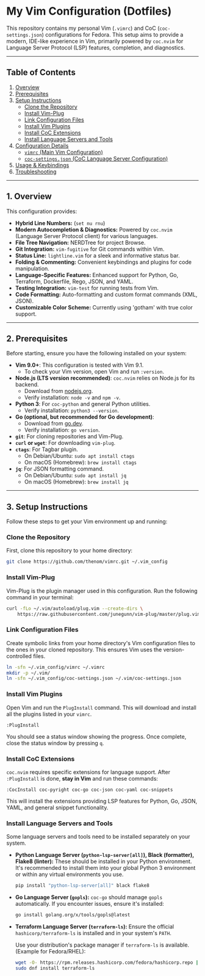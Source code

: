 # My Vim Configuration (Dotfiles)

This repository contains my personal Vim (`.vimrc`) and CoC (`coc-settings.json`) configurations for Fedora. This setup aims to provide a modern, IDE-like experience in Vim, primarily powered by `coc.nvim` for Language Server Protocol (LSP) features, completion, and diagnostics.

-----

## Table of Contents

1.  [Overview](https://www.google.com/search?q=%231-overview)
2.  [Prerequisites](https://www.google.com/search?q=%232-prerequisites)
3.  [Setup Instructions](https://www.google.com/search?q=%233-setup-instructions)
      * [Clone the Repository](https://www.google.com/search?q=%23clone-the-repository)
      * [Install Vim-Plug](https://www.google.com/search?q=%23install-vim-plug)
      * [Link Configuration Files](https://www.google.com/search?q=%23link-configuration-files)
      * [Install Vim Plugins](https://www.google.com/search?q=%23install-vim-plugins)
      * [Install CoC Extensions](https://www.google.com/search?q=%23install-coc-extensions)
      * [Install Language Servers and Tools](https://www.google.com/search?q=%23install-language-servers-and-tools)
4.  [Configuration Details](https://www.google.com/search?q=%234-configuration-details)
      * [`vimrc` (Main Vim Configuration)](https://www.google.com/search?q=%23vimrc-main-vim-configuration)
      * [`coc-settings.json` (CoC Language Server Configuration)](https://www.google.com/search?q=%23coc-settingsjson-coc-language-server-configuration)
5.  [Usage & Keybindings](https://www.google.com/search?q=%235-usage--keybindings)
6.  [Troubleshooting](https://www.google.com/search?q=%236-troubleshooting)

-----

## 1\. Overview

This configuration provides:

  * **Hybrid Line Numbers:** (`set nu rnu`)
  * **Modern Autocompletion & Diagnostics:** Powered by `coc.nvim` (Language Server Protocol client) for various languages.
  * **File Tree Navigation:** NERDTree for project Browse.
  * **Git Integration:** `vim-fugitive` for Git commands within Vim.
  * **Status Line:** `lightline.vim` for a sleek and informative status bar.
  * **Folding & Commenting:** Convenient keybindings and plugins for code manipulation.
  * **Language-Specific Features:** Enhanced support for Python, Go, Terraform, Dockerfile, Rego, JSON, and YAML.
  * **Testing Integration:** `vim-test` for running tests from Vim.
  * **Code Formatting:** Auto-formatting and custom format commands (XML, JSON).
  * **Customizable Color Scheme:** Currently using 'gotham' with true color support.

-----

## 2\. Prerequisites

Before starting, ensure you have the following installed on your system:

  * **Vim 9.0+**: This configuration is tested with Vim 9.1.
      * To check your Vim version, open Vim and run `:version`.
  * **Node.js (LTS version recommended)**: `coc.nvim` relies on Node.js for its backend.
      * Download from [nodejs.org](https://nodejs.org/).
      * Verify installation: `node -v` and `npm -v`.
  * **Python 3**: For `coc-python` and general Python utilities.
      * Verify installation: `python3 --version`.
  * **Go (optional, but recommended for Go development)**:
      * Download from [go.dev](https://go.dev/dl/).
      * Verify installation: `go version`.
  * **`git`**: For cloning repositories and Vim-Plug.
  * **`curl` or `wget`**: For downloading `vim-plug`.
  * **`ctags`**: For Tagbar plugin.
      * On Debian/Ubuntu: `sudo apt install ctags`
      * On macOS (Homebrew): `brew install ctags`
  * **`jq`**: For JSON formatting command.
      * On Debian/Ubuntu: `sudo apt install jq`
      * On macOS (Homebrew): `brew install jq`

-----

## 3\. Setup Instructions

Follow these steps to get your Vim environment up and running:

### Clone the Repository

First, clone this repository to your home directory:

```bash
git clone https://github.com/thenom/vimrc.git ~/.vim_config
```

### Install Vim-Plug

Vim-Plug is the plugin manager used in this configuration. Run the following command in your terminal:

```bash
curl -fLo ~/.vim/autoload/plug.vim --create-dirs \
    https://raw.githubusercontent.com/junegunn/vim-plug/master/plug.vim
```

### Link Configuration Files

Create symbolic links from your home directory's Vim configuration files to the ones in your cloned repository. This ensures Vim uses the version-controlled files.

```bash
ln -sfn ~/.vim_config/vimrc ~/.vimrc
mkdir -p ~/.vim/
ln -sfn ~/.vim_config/coc-settings.json ~/.vim/coc-settings.json
```

### Install Vim Plugins

Open Vim and run the `PlugInstall` command. This will download and install all the plugins listed in your `vimrc`.

```vim
:PlugInstall
```

You should see a status window showing the progress. Once complete, close the status window by pressing `q`.

### Install CoC Extensions

`coc.nvim` requires specific extensions for language support. After `:PlugInstall` is done, **stay in Vim** and run these commands:

```vim
:CocInstall coc-pyright coc-go coc-json coc-yaml coc-snippets
```

This will install the extensions providing LSP features for Python, Go, JSON, YAML, and general snippet functionality.

### Install Language Servers and Tools

Some language servers and tools need to be installed separately on your system.

  * **Python Language Server (`python-lsp-server[all]`), Black (formatter), Flake8 (linter):**
    These should be installed in your Python environment. It's recommended to install them into your global Python 3 environment or within any virtual environments you use.

    ```bash
    pip install "python-lsp-server[all]" black flake8
    ```

  * **Go Language Server (`gopls`):**
    `coc-go` should manage `gopls` automatically. If you encounter issues, ensure it's installed:

    ```bash
    go install golang.org/x/tools/gopls@latest
    ```

  * **Terraform Language Server (`terraform-ls`):**
    Ensure the official `hashicorp/terraform-ls` is installed and in your system's `PATH`.

    Use your distribution's package manager if `terraform-ls` is available. (Example for Fedora/RHEL):
    ```bash
    wget -O- https://rpm.releases.hashicorp.com/fedora/hashicorp.repo | sudo tee /etc/yum.repos.d/hashicorp.repo
    sudo dnf install terraform-ls
    ```
